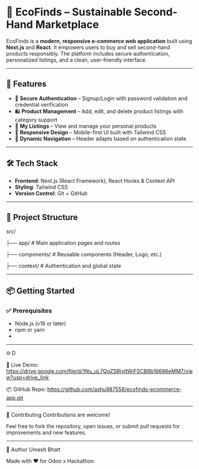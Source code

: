 # 🌿 EcoFinds – Sustainable Second-Hand Marketplace

EcoFinds is a **modern, responsive e-commerce web application** built using **Next.js** and **React**. It empowers users to buy and sell second-hand products responsibly. The platform includes secure authentication, personalized listings, and a clean, user-friendly interface.

---

## 🚀 Features

- 🔐 **Secure Authentication** – Signup/Login with password validation and credential verification  
- 🛍️ **Product Management** – Add, edit, and delete product listings with category support  
- 👤 **My Listings** – View and manage your personal products  
- 📱 **Responsive Design** – Mobile-first UI built with Tailwind CSS  
- 🔄 **Dynamic Navigation** – Header adapts based on authentication state

---

## 🛠️ Tech Stack

- **Frontend**: Next.js (React Framework), React Hooks & Context API  
- **Styling**: Tailwind CSS  
- **Version Control**: Git + GitHub

---

## 📂 Project Structure
src/

├── app/ # Main application pages and routes

├── components/ # Reusable components (Header, Logo, etc.)

├── context/ # Authentication and global state

---

## 📦 Getting Started

### ✅ Prerequisites

- Node.js (v16 or later)
- npm or yarn
- 
---

🌐 D

🔗 Live Demo: https://drive.google.com/file/d/1Nu_uL7QgZSBjvltWiFSCB8b16686eMM7/view?usp=drive_link

📦 GitHub Repo: https://github.com/ashu987558/ecofinds-ecommerce-app.git

---

🤝 Contributing
Contributions are welcome!

Feel free to fork the repository, open issues, or submit pull requests for improvements and new features.

---

👤 Author
Umesh Bhatt

Made with ❤️ for Odoo x Hackathon

